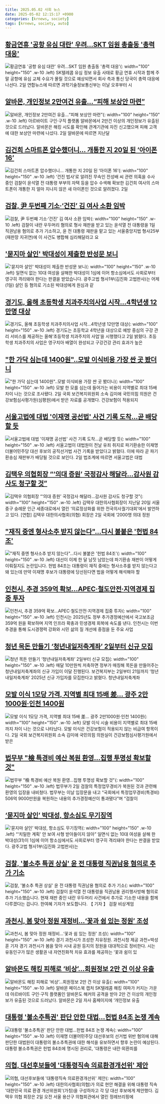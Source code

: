 ```yaml
---
title: 2025.05.02 사회 뉴스
date: 2025-05-02 12:15:17 +0900
categories: [krnews, society]
tags: [krnews, society, auto]
---
```

## [황금연휴 '공항 유심 대란' 우려…SKT 임원 총출동 '총력 대응'](https://n.news.naver.com/mnews/article/015/0005126835)

![황금연휴 '공항 유심 대란' 우려…SKT 임원 총출동 '총력 대응'](https://mimgnews.pstatic.net/image/origin/015/2025/05/02/5126835.jpg?type=nf220_150){: width="100" height="150" .w-10 .left}
SK텔레콤 유심 정보 유출 사태로 황금 연휴 시작과 함께 주말 공항에 유심 교체 수요가 몰릴 것으로 예상되면서 회사 측과 통신 당국이 총력 대응에 나선다. 2일 연합뉴스에 따르면 과학기술정보통신부는 이날 오후부터 시

## [알바몬, 개인정보 2만여건 유출…“피해 보상안 마련”](https://n.news.naver.com/mnews/article/018/0006003767)

![알바몬, 개인정보 2만여건 유출…“피해 보상안 마련”](https://mimgnews.pstatic.net/image/origin/018/2025/05/02/6003767.jpg?type=nf220_150){: width="100" height="150" .w-10 .left}
아르바이트 구인·구직 플랫폼 알바몬에서 2만건 이상의 개인정보가 유출된 것으로 드러났다. 알바몬은 해킹 시도를 확인해 관계기관에 자진 신고했으며 피해 고객에 대한 보상안 마련에 나섰다. 2일 알바몬에 따르면 지난달

## [김건희 스마트폰 압수했더니… 개통한 지 20일 된 ‘아이폰 16’](https://n.news.naver.com/mnews/article/005/0001773860)

![김건희 스마트폰 압수했더니… 개통한 지 20일 된 ‘아이폰 16’](https://mimgnews.pstatic.net/image/origin/005/2025/05/02/1773860.jpg?type=nf220_150){: width="100" height="150" .w-10 .left}
‘건진 법사’로 알려진 무속인 전성배 씨 관련 의혹을 수사 중인 검찰이 윤석열 전 대통령 부부의 자택 등을 압수 수색해 확보한 김건희 여사의 스마트폰이 개통한 지 얼마 지나지 않은 새 아이폰인 것으로 알려졌다. 2일

## [검찰, 尹 두번째 기소·‘건진’ 김 여사 소환 임박](https://n.news.naver.com/mnews/article/277/0005587166)

![검찰, 尹 두번째 기소·‘건진’ 김 여사 소환 임박](https://mimgnews.pstatic.net/image/origin/277/2025/05/02/5587166.jpg?type=nf220_150){: width="100" height="150" .w-10 .left}
검찰이 내란 우두머리 혐의로 형사 재판을 받고 있는 윤석열 전 대통령을 1일 직권남용 혐의로 추가 기소하고, 윤 전 대통령 재판을 맡고 있는 서울중앙지법 형사25부(재판장 지귀연)에 이 사건도 병합해 심리해달라고 요

## ['묻지마 살인' 박대성이 제출한 반성문 보니](https://n.news.naver.com/mnews/article/057/0001884470)

!['묻지마 살인' 박대성이 제출한 반성문 보니](https://mimgnews.pstatic.net/image/origin/057/2025/05/02/1884470.jpg?type=nf220_150){: width="100" height="150" .w-10 .left}
일면식 없는 10대 여성을 살해한 박대성이 1심에 이어 항소심에서도 사회로부터 영구히 격리돼야 한다는 판결을 받았습니다. 광주고법 형사1부(김진화 고법판사)는 어제(1일) 살인 등 혐의로 기소된 박대성에게 원심과 같

## [경기도, 올해 초등학생 치과주치의사업 시작…4학년생 12만명 대상](https://n.news.naver.com/mnews/article/119/0002952090)

![경기도, 올해 초등학생 치과주치의사업 시작…4학년생 12만명 대상](https://mimgnews.pstatic.net/image/origin/119/2025/05/02/2952090.jpg?type=nf220_150){: width="100" height="150" .w-10 .left}
경기도는 초등학교 4학년을 대상으로 예방 중심의 구강 관리 서비스를 제공하는 올해‘초등학생 치과주치의 사업’을 시행했다고 2일 밝혔다. 초등학생 치과주치의 사업은 영구치아 배열이 완성되고 구강건강 관리 효과가 높은

## ["한 가닥 심는데 1400원"..모발 이식비용 가장 싼 곳 봤더니](https://n.news.naver.com/mnews/article/014/0005344568)

!["한 가닥 심는데 1400원"..모발 이식비용 가장 싼 곳 봤더니](https://mimgnews.pstatic.net/image/origin/014/2025/05/02/5344568.jpg?type=nf220_150){: width="100" height="150" .w-10 .left}
모발 한 모를 심는데 들어가는 비용이 지역별로 최대 15배 차이 나는 것으로 조사됐다. 2일 국회 보건복지위원회 소속 김미애 국민의힘 의원은 건강보험심사평가원(심평원)에서 받은 자료를 공개했다. 건강보험이 적용되지

## [서울고법에 대법 '이재명 공선법' 사건 기록 도착…곧 배당할 듯](https://n.news.naver.com/mnews/article/003/0013219702)

![서울고법에 대법 '이재명 공선법' 사건 기록 도착…곧 배당할 듯](https://mimgnews.pstatic.net/image/origin/003/2025/05/02/13219702.jpg?type=nf220_150){: width="100" height="150" .w-10 .left}
서울고법이 대법원이 전날 유죄 취지로 파기환송한 이재명 더불어민주당 대선 후보의 공직선거법 사건 기록을 받았다고 밝혔다. 이에 따라 곧 파기환송심 재판부가 배당될 것으로 보인다. 2일 법조계에 따르면 서울고법은 대법

## [김택우 의협회장 “‘의대 증원’ 국정감사 해달라…감사원 감사도 청구할 것”](https://n.news.naver.com/mnews/article/016/0002466206)

![김택우 의협회장 “‘의대 증원’ 국정감사 해달라…감사원 감사도 청구할 것”](https://mimgnews.pstatic.net/image/origin/016/2025/05/02/2466206.jpg?type=nf220_150){: width="100" height="150" .w-10 .left}
김택우 대한의사협회장이 지난달 20일 서울 중구 숭례문 인근 세종대로에서 열린 ‘의료정상화를 위한 전국의사궐기대회’에서 발언하고 있다. [연합] 김택우 대한의사협회(의협) 회장은 2일 국회에 ‘2000명 의대 정원

## ["재직 중엔 형사소추 받지 않는다"…다시 불붙은 '헌법 84조'](https://n.news.naver.com/mnews/article/437/0000439392)

!["재직 중엔 형사소추 받지 않는다"…다시 불붙은 '헌법 84조'](https://mimgnews.pstatic.net/image/origin/437/2025/05/02/439392.jpg?type=nf220_150){: width="100" height="150" .w-10 .left}
대선이 이제 한 달 남짓 남았는데 파기환송 재판이 어떻게 이뤄질지도 논란입니다. 헌법 84조는 대통령이 재직 중에는 형사소추를 받지 않는다고 돼 있는데 만약 이재명 후보가 대통령에 당선된다면 법을 어떻게 해석해야 할

## [인천시, 추경 359억 확보…APEC·철도안전·지역경제 집중 투자](https://n.news.naver.com/mnews/article/421/0008227782)

![인천시, 추경 359억 확보…APEC·철도안전·지역경제 집중 투자](https://mimgnews.pstatic.net/image/origin/421/2025/05/02/8227782.jpg?type=nf220_150){: width="100" height="150" .w-10 .left}
인천시는 2025년도 정부 추가경정예산에서 국고보조금 359억 원을 확보하며 지역 인프라 확충과 민생경제 회복에 속도를 낸다. 인천시는 이번 추경을 통해 도시경쟁력 강화와 시민 삶의 질 개선에 중점을 둔 주요 사업

## [청년 목돈 만들기 ‘청년내일저축계좌’ 2일부터 신규 모집](https://n.news.naver.com/mnews/article/018/0006002794)

![청년 목돈 만들기 ‘청년내일저축계좌’ 2일부터 신규 모집](https://mimgnews.pstatic.net/image/origin/018/2025/05/01/6002794.jpg?type=nf220_150){: width="100" height="150" .w-10 .left}
매달 10만원씩 저축하면 정부가 매칭해 목돈을 만들어주는 청년내일저축계좌의 신규 가입이 이달 진행된다. 보건복지부는 2일부터 21일까지 ‘청년내일저축계좌’ 2025년 신규 가입자를 모집한다고 밝혔다. 청년내일저축계좌

## [모발 이식 1모당 가격, 지역별 최대 15배 差… 광주 2만1000원·인천 1400원](https://n.news.naver.com/mnews/article/023/0003902946)

![모발 이식 1모당 가격, 지역별 최대 15배 差… 광주 2만1000원·인천 1400원](https://mimgnews.pstatic.net/image/origin/023/2025/05/02/3902946.jpg?type=nf220_150){: width="100" height="150" .w-10 .left}
모발 이식 시술 비용이 지역별로 최대 15배까지 차이 나는 것으로 나타났다. 모발 이식은 건강보험이 적용되지 않는 비급여 항목이다. 2일 국회 보건복지위원회 소속 김미애 국민의힘 의원실이 건강보험심사평가원에서 받은

## [법무부 "檢 특경비 예산 복원 환영…집행 투명성 확보할 것"](https://n.news.naver.com/mnews/article/018/0006003642)

![법무부 "檢 특경비 예산 복원 환영…집행 투명성 확보할 것"](https://mimgnews.pstatic.net/image/origin/018/2025/05/02/6003642.jpg?type=nf220_150){: width="100" height="150" .w-10 .left}
법무부가 2일 검찰의 특정업무경비가 복원된 것과 관련해 환영의 입장을 내비쳤다. 법무부는 이날 입장문을 내고 “국회에서 특정업무경비(특경비) 506억 9000만원을 복원하는 내용의 추가경정예산이 통과됐다”며 “검찰이

## [‘묻지마 살인’ 박대성, 항소심도 무기징역](https://n.news.naver.com/mnews/article/366/0001074000)

![‘묻지마 살인’ 박대성, 항소심도 무기징역](https://mimgnews.pstatic.net/image/origin/366/2025/05/01/1074000.jpg?type=nf220_150){: width="100" height="150" .w-10 .left}
“‘치밀한 계획’ 안 보여 사형 받아들이지 않아” 일면식 없는 10대 여성을 살해 한 박대성(31)이 1심에 이어 항소심에서도 사회로부터 영구히 격리돼야 한다는 판결을 받았다. 광주고법 형사1부(김진화 고법판사)는

## [검찰, '불소추 특권 상실' 윤 전 대통령 직권남용 혐의로 추가 기소](https://n.news.naver.com/mnews/article/057/0001884411)

![검찰, '불소추 특권 상실' 윤 전 대통령 직권남용 혐의로 추가 기소](https://mimgnews.pstatic.net/image/origin/057/2025/05/02/1884411.jpg?type=nf220_150){: width="100" height="150" .w-10 .left}
검찰이 윤석열 전 대통령을 직권남용 권리행사방해 혐의로 추가 기소했습니다. 현재 재판 중인 내란 우두머리 사건에서 추가로 기소한 내용을 함께 다루겠다는 겁니다. 한여혜 기자가 보도합니다. 【 기자 】 검찰 비상계엄

## [과천시, 봄 맞아 정원 재정비…‘꽃과 쉼 있는 정원’ 조성](https://n.news.naver.com/mnews/article/021/0002707216)

![과천시, 봄 맞아 정원 재정비…‘꽃과 쉼 있는 정원’ 조성](https://mimgnews.pstatic.net/image/origin/021/2025/05/02/2707216.jpg?type=nf220_150){: width="100" height="150" .w-10 .left}
경기 과천시가 조성한 치유정원. 과천시청 제공 과천=박성훈 기자 경기 과천시가 봄을 맞아 시내 공원 등지의 정원을 대대적으로 정비한다. 시는 유동인구가 많은 생활권 내 자연친화적 치유 효과를 제공하는 ‘꽃과 쉼이 있

## [알바몬도 해킹 피해로 ‘비상’…회원정보 2만 건 이상 유출](https://n.news.naver.com/mnews/article/021/0002707116)

![알바몬도 해킹 피해로 ‘비상’…회원정보 2만 건 이상 유출](https://mimgnews.pstatic.net/image/origin/021/2025/05/02/2707116.jpg?type=nf220_150){: width="100" height="150" .w-10 .left}
알바몬 페이스북 캡처 SK텔레콤 해킹 여파가 커지는 가운데 아르바이트 구인·구직 플랫폼인 알바몬도 해커의 공격을 받아 2만 건 이상의 개인정보가 유출된 것으로 드러났다. 알바몬은 2일 자사 홈페이지에 ‘개인정보 유출

## [대통령 '불소추특권' 판단 안한 대법…헌법 84조 논쟁 계속](https://n.news.naver.com/mnews/article/003/0013218844)

![대통령 '불소추특권' 판단 안한 대법…헌법 84조 논쟁 계속](https://mimgnews.pstatic.net/image/origin/003/2025/05/01/13218844.jpg?type=nf220_150){: width="100" height="150" .w-10 .left}
이재명 더불어민주당 대선후보의 선거법 위반 혐의에 대해 판단한 대법원이 대통령의 불소추특권에 대한 해석을 유보하면서 향후 논란이 예상된다. 대통령 불소추특권은 헌법 84조에 명시된 권리로, '대통령은 내란·외환죄를

## [의협, 대선후보들에 '대통령직속 의료환경개선위' 제안](https://n.news.naver.com/mnews/article/421/0008228101)

![의협, 대선후보들에 '대통령직속 의료환경개선위' 제안](https://mimgnews.pstatic.net/image/origin/421/2025/05/02/8228101.jpg?type=nf220_150){: width="100" height="150" .w-10 .left}
대한의사협회(의협)가 의료 현안 해결을 위해 대통령 직속 '대한민국 의료 환경 개선위원회'(가칭)을 구성하자고 각 당 대선 후보에게 제안했다. 김택우 의협 회장은 2일 오전 서울 용산구 의협회관에서 열린 정례브리핑에

